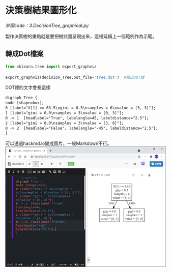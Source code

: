 # 決策樹結果圖形化

_參照code：3.DecisionTree_graphical.py_

製作決策樹的重點就是要把樹狀圖呈現出來，這裡延續上一個範例作為示範。

## 轉成Dot檔案
```python
from sklearn.tree import export_graphviz

export_graphviz(decision_Tree,out_file='tree.dot')  #輸出DOT檔
```
DOT裡的文字會長這樣
```graphviz
digraph Tree {
node [shape=box];
0 [label="X[1] <= 63.5\ngini = 0.5\nsamples = 6\nvalue = [3, 3]"];
1 [label="gini = 0.0\nsamples = 3\nvalue = [0, 3]"];
0 -> 1  [headlabel="True", labelangle=45, labeldistance="2.5"];
2 [label="gini = 0.0\nsamples = 3\nvalue = [3, 0]"];
0 -> 2  [headlabel="False", labelangle="-45", labeldistance="2.5"];
}
```

可以透過hackmd.io變成圖片，一般Markdown不行。
![graphcial](./IMG/DecisionTreeGraphcial.png)